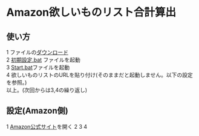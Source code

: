 # Amazon欲しいものリスト合計算出

## 使い方 
1 ファイルの[ダウンロード](https://github.com/Zenom-Git/Amazon-List-TotalAmount/archive/refs/heads/main.zip)  
2 [初期設定.bat](初期設定.bat) ファイルを起動  
3 [Start.bat](Start.bat)ファイルを起動  
4 欲しいものリストのURLを貼り付け(そのままだと起動しません。以下の設定を参照。)  
以上。(次回からは3,4の繰り返し)  

## 設定(Amazon側)
1 [Amazon公式サイト](https://www.amazon.co.jp/)を開く
2 
3 
4 
